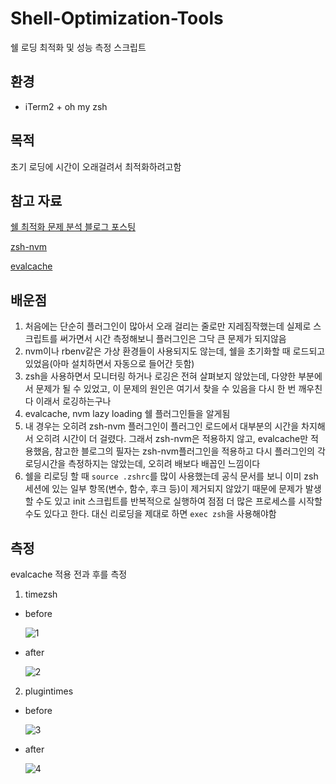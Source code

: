# Shell-Optimization-Tools

쉘 로딩 최적화 및 성능 측정 스크립트

## 환경

- iTerm2 + oh my zsh

## 목적

초기 로딩에 시간이 오래걸려서 최적화하려고함

## 참고 자료

[쉘 최적화 문제 분석 블로그 포스팅](https://blog.mattclemente.com/2020/06/26/oh-my-zsh-slow-to-load/)

[zsh-nvm](https://github.com/lukechilds/zsh-nvm)

[evalcache](https://github.com/mroth/evalcache)

## 배운점

1. 처음에는 단순히 플러그인이 많아서 오래 걸리는 줄로만 지레짐작했는데 실제로 스크립트를 써가면서 시간 측정해보니 플러그인은 그닥 큰 문제가 되지않음
2. nvm이나 rbenv같은 가상 환경들이 사용되지도 않는데, 쉘을 초기화할 때 로드되고 있었음(아마 설치하면서 자동으로 들어간 듯함)
3. zsh을 사용하면서 모니터링 하거나 로깅은 전혀 살펴보지 않았는데, 다양한 부분에서 문제가 될 수 있었고, 이 문제의 원인은 여기서 찾을 수 있음을 다시 한 번 깨우친다 이래서 로깅하는구나
4. evalcache, nvm lazy loading 쉘 플러그인들을 알게됨
5. 내 경우는 오히려 zsh-nvm 플러그인이 플러그인 로드에서 대부분의 시간을 차지해서 오히려 시간이 더 걸렸다. 그래서 zsh-nvm은 적용하지 않고, evalcache만 적용했음, 참고한 블로그의 필자는 zsh-nvm플러그인을 적용하고 다시 플러그인의 각 로딩시간을 측정하지는 않았는데, 오히려 배보다 배꼽인 느낌이다
6. 쉘을 리로딩 할 때 `source .zshrc`를 많이 사용했는데 공식 문서를 보니 이미 zsh 세션에 있는 일부 항목(변수, 함수, 후크 등)이 제거되지 않았기 때문에 문제가 발생할 수도 있고 init 스크립트를 반복적으로 실행하여 점점 더 많은 프로세스를 시작할 수도 있다고 한다. 대신 리로딩을 제대로 하면 `exec zsh`을 사용해야함

## 측정

evalcache 적용 전과 후를 측정

1. timezsh

- before

  ![1](https://user-images.githubusercontent.com/48282185/175234353-acafb22d-f34f-4070-81f1-5891d0164c55.png)

- after

  ![2](https://user-images.githubusercontent.com/48282185/175234349-61d849ba-23b2-48f1-8b4c-3b36d9a0c86b.png)

2. plugintimes

- before

  ![3](https://user-images.githubusercontent.com/48282185/175234346-f53b735b-09cd-4d39-b7cf-60789008753b.png)

- after

  ![4](https://user-images.githubusercontent.com/48282185/175234339-21364f8e-7464-47ac-8560-d7ce71077357.png)
